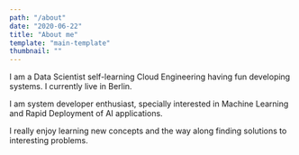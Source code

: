 ```yaml
---
path: "/about"
date: "2020-06-22"
title: "About me"
template: "main-template"
thumbnail: ""
---
```


I am a Data Scientist self-learning Cloud Engineering having fun developing systems. I currently live in <span class="colored-text_1">Berlin</span>.

I am system developer enthusiast, specially interested in <span class="colored-text_3">Machine Learning</span> and Rapid Deployment of <span class="colored-text_3">AI applications</span>.

I really enjoy learning new concepts and the way along finding solutions to interesting problems.
